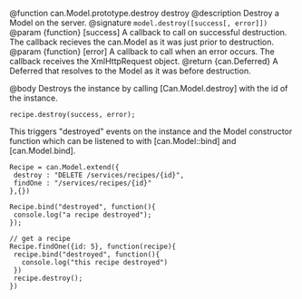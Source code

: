 @function can.Model.prototype.destroy destroy
@description Destroy a Model on the server.
@signature `model.destroy([success[, error]])`
@param {function} [success] A callback to call on successful destruction. The callback recieves
the can.Model as it was just prior to destruction.
@param {function} [error] A callback to call when an error occurs. The callback receives the
XmlHttpRequest object.
@return {can.Deferred} A Deferred that resolves to the Model as it was before destruction.

@body
Destroys the instance by calling
[Can.Model.destroy] with the id of the instance.

```
recipe.destroy(success, error);
```

This triggers "destroyed" events on the instance and the
Model constructor function which can be listened to with
[can.Model::bind] and [can.Model.bind].

```
Recipe = can.Model.extend({
 destroy : "DELETE /services/recipes/{id}",
 findOne : "/services/recipes/{id}"
},{})

Recipe.bind("destroyed", function(){
 console.log("a recipe destroyed");
});

// get a recipe
Recipe.findOne({id: 5}, function(recipe){
 recipe.bind("destroyed", function(){
   console.log("this recipe destroyed")
 })
 recipe.destroy();
})
```
